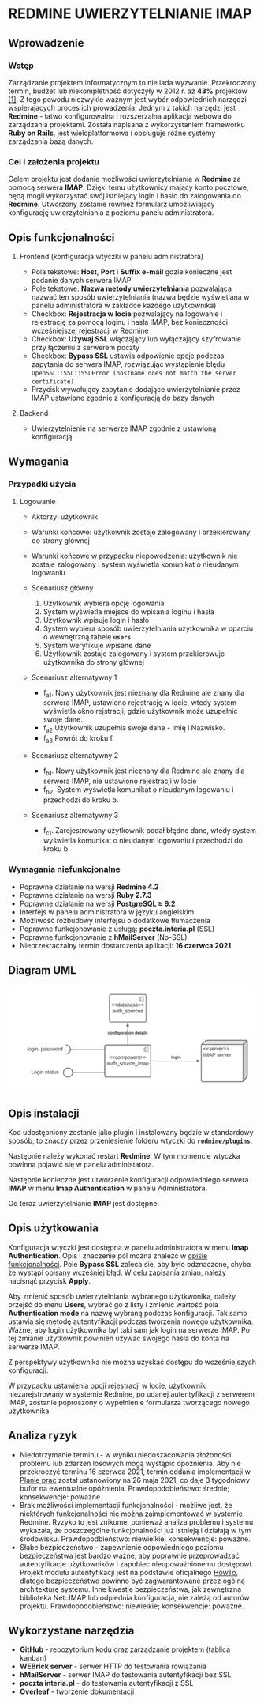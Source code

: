 # REDMINE UWIERZYTELNIANIE IMAP

## Wprowadzenie
### Wstęp
Zarządzanie projektem informatycznym to nie lada wyzwanie. Przekroczony termin, budżet lub niekompletność dotyczyły w 2012 r. aż **43\%** projektów [[1]](http://athena.ecs.csus.edu/~buckley/CSc231_files/Standish_2013_Report.pdf). Z tego powodu niezwykle ważnym jest wybór odpowiednich narzędzi wspierajacych proces ich prowadzenia. Jednym z takich narzędzi jest **Redmine** - łatwo konfigurowalna i rozszerzalna aplikacja webowa do zarządzania projektami. Została napisana z wykorzystaniem frameworku **Ruby on Rails**, jest wieloplatformowa i obsługuje różne systemy zarządzania bazą danych.
### Cel i założenia projektu
Celem projektu jest dodanie możliwości uwierzytelniania w **Redmine** za pomocą serwera **IMAP**. Dzięki temu użytkownicy mający konto pocztowe, będą mogli wykorzystać swój istniejący login i hasło do zalogowania do **Redmine**. Utworzony zostanie również formularz umożliwiający konfigurację uwierzytelniania z poziomu panelu administratora.

## Opis funkcjonalności
1. Frontend (konfiguracja wtyczki w panelu administratora)
    - Pola tekstowe: **Host**, **Port** i **Suffix e-mail** gdzie konieczne jest podanie danych serwera IMAP
    - Pole tekstowe: **Nazwa metody uwierzytelniania** pozwalająca nazwać ten sposób uwierzytelniania (nazwa będzie wyświetlana w panelu administratora w zakładce każdego użytkownika)
    - Checkbox: **Rejestracja w locie** pozwalający na logowanie i rejestrację za pomocą loginu i hasła IMAP, bez konieczności wcześniejszej rejestracji w Redmine
    - Checkbox: **Używaj SSL** włączający lub wyłączający szyfrowanie przy łączeniu z serwerem poczty
    - Checkbox: **Bypass SSL** ustawia odpowienie opcje podczas zapytania do serwera IMAP, rozwiązując wystąpienie błędu `OpenSSL::SSL::SSLError (hostname does not match the server certificate)`
    - Przycisk wywołujący zapytanie dodające uwierzytelnianie przez IMAP ustawione zgodnie z konfiguracją do bazy danych
    
2. Backend
    - Uwierzytelnienie na serwerze IMAP zgodnie z ustawioną konfiguracją

## Wymagania
### Przypadki użycia
1. Logowanie
    - Aktorzy: użytkownik
    - Warunki końcowe: użytkownik zostaje zalogowany i przekierowany do strony głównej
    - Warunki końcowe w przypadku niepowodzenia: użytkownik nie zostaje zalogowany i system wyświetla komunikat o nieudanym logowaniu
    - Scenariusz główny
      1. Użytkownik wybiera opcję logowania
      2. System wyświetla miejsce do wpisania loginu i hasła
      3. Użytkownik wpisuje login i hasło
      4. System wybiera sposób uwierzytelniania użytkownika w oparciu o wewnętrzną tabelę **`users`**
      5. System weryfikuje wpisane dane
      6. Użytkownik zostaje zalogowany i system przekierowuje użytkownika do strony głównej

    - Scenariusz alternatywny 1
      - f<sub>a1</sub>. Nowy użytkownik jest nieznany dla Redmine ale znany dla serwera IMAP, ustawiono rejestrację w locie, wtedy system wyświetla okno  rejstracji, gdzie użytkownik może uzupełnić swoje dane.
      - f<sub>a2</sub> Użytkownik uzupełnia swoje dane - Imię i Nazwisko.
      - f<sub>a3</sub> Powrót do kroku f.
    - Scenariusz alternatywny 2
      - f<sub>b1</sub>. Nowy użytkownik jest nieznany dla Redmine ale znany dla serwera IMAP, nie ustawiono rejestracji w locie
      - f<sub>b2</sub>. System wyświetla komunikat o nieudanym logowaniu i przechodzi do kroku b.
    - Scenariusz alternatywny 3
      - f<sub>c1</sub>.  Zarejestrowany użytkownik podał błędne dane, wtedy system wyświetla komunikat o nieudanym logowaniu i przechodzi do kroku b.

### Wymagania niefunkcjonalne
- Poprawne działanie na wersji **Redmine 4.2**
- Poprawne działanie na wersji **Ruby 2.7.3**
- Poprawne działanie na wersji **PostgreSQL &geq; 9.2**
- Interfejs w panelu administratora w języku angielskim
- Możliwość rozbudowy interfejsu o dodatkowe tłumaczenia
- Poprawne funkcjonowanie z usługą: **poczta.interia.pl** (SSL)
- Poprawne funkcjonowanie z **hMailServer** (No-SSL)
- Nieprzekraczalny termin dostarczenia aplikacji: **16 czerwca 2021**


## Diagram UML
![Diagram](https://raw.githubusercontent.com/sswiatloch/redmine-IMAP-user-auth/main/doc/component_diagram.png)

## Opis instalacji
Kod udostępniony zostanie jako plugin i instalowany będzie w standardowy sposób, to znaczy przez przeniesienie folderu wtyczki do  **`redmine/plugins`**.

Następnie należy wykonać restart **Redmine**. W tym momencie wtyczka powinna pojawić się w panelu administatora. 

Następnie konieczne jest utworzenie konfiguracji odpowiedniego serwera **IMAP** w menu **Imap Authentication** w panelu Administratora.

Od teraz uwierzytelnianie **IMAP** jest dostępne.

## Opis użytkowania
Konfiguracja wtyczki jest dostępna w panelu administratora w menu **Imap Authentication**. Opis i znaczenie pól można znaleźć w [opisie funkcjonalności](https://github.com/sswiatloch/redmine-IMAP-user-auth/blob/main/doc/dokumentacja.md#Opis-funkcjonalności). Pole **Bypass SSL** zaleca sie, aby było odznaczone, chyba że wystąpi opisany wcześniej błąd. W celu zapisania zmian, należy nacisnąć przycisk **Apply**.

Aby zmienić sposób uwierzytelniania wybranego użytkwonika, należy przejść do menu **Users**, wybrać go z listy i zmienić wartość pola **Authentication mode** na nazwę wybraną podczas konfiguracji. Tak samo ustawia się metodę autentyfikacji podczas tworzenia nowego użytkownika. Ważne, aby login użytkownika był taki sam jak login na serwerze IMAP. Po tej zmianie użytkownik powinien używać swojego hasła do konta na serwerze IMAP.

Z perspektywy użytkownika nie można uzyskać dostępu do wcześniejszych konfiguracji.

W przypadku ustawienia opcji rejestracji w locie, użytkownik niezarejstrowany w systemie Redmine, po udanej autentyfikacji z serwerem IMAP, zostanie poproszony o wypełnienie formularza tworzącego nowego użytkownika.

## Analiza ryzyk

- Niedotrzymanie terminu - w wyniku niedoszacowania złożoności problemu lub zdarzeń losowych mogą wystąpić opóźnienia. Aby nie przekroczyć terminu 16 czerwca 2021, termin oddania implementacji w [Planie prac](https://github.com/sswiatloch/redmine-IMAP-user-auth/blob/main/doc/plan_prac.md) został ustanowiony na 26 maja 2021, co daje 3 tygodniowy bufor na ewentualne opóźnienia. Prawdopodobieństwo: średnie; konsekwencje: poważne.
- Brak możliwości implementacji funkcjonalności - możliwe jest, że niektórych funkcjonalności nie można zaimplementować w systemie Redmine. Ryzyko to jest znikome, ponieważ analiza problemu i systemu wykazała, że poszczególne funkcjonalności już istnieją i działają w tym środowisku. Prawdopodbieństwo: niewielkie; konsekwencje: poważne.
- Słabe bezpieczeństwo - zapewnienie odpowiedniego poziomu bezpieczeństwa jest bardzo ważne, aby poprawnie przeprowadzać autentyfikacje użytkowników i zapobiec nieupoważnionemu dostępowi. Projekt modułu autentyfikacji jest na podstawie oficjalnego [HowTo](https://www.redmine.org/projects/redmine/wiki/Alternativecustom_authentication_HowTo), dlatego bezpieczeństwo powinno być zagwarantowane przez ogólną architekturę systemu. Inne kwestie bezpieczeństwa, jak zewnętrzna biblioteka Net::IMAP lub odpiednia konfiguracja, nie zależą od autorów projektu. Prawdopodobieństwo: niewielkie; konsekwencje: poważne.

## Wykorzystane narzędzia
- **GitHub** - repozytorium kodu oraz zarządzanie projektem (tablica kanban)
- **WEBrick server** - serwer HTTP do testowania rowiązania
- **hMailServer** - serwer IMAP do testowania autentyfikacji bez SSL
- **poczta interia.pl** - do testowania autentyfikacji z SSL
- **Overleaf** - tworzenie dokumentacji
